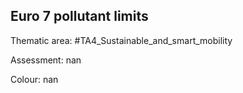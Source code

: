## Euro 7 pollutant limits

Thematic area: #TA4_Sustainable_and_smart_mobility

Assessment: nan

Colour: nan